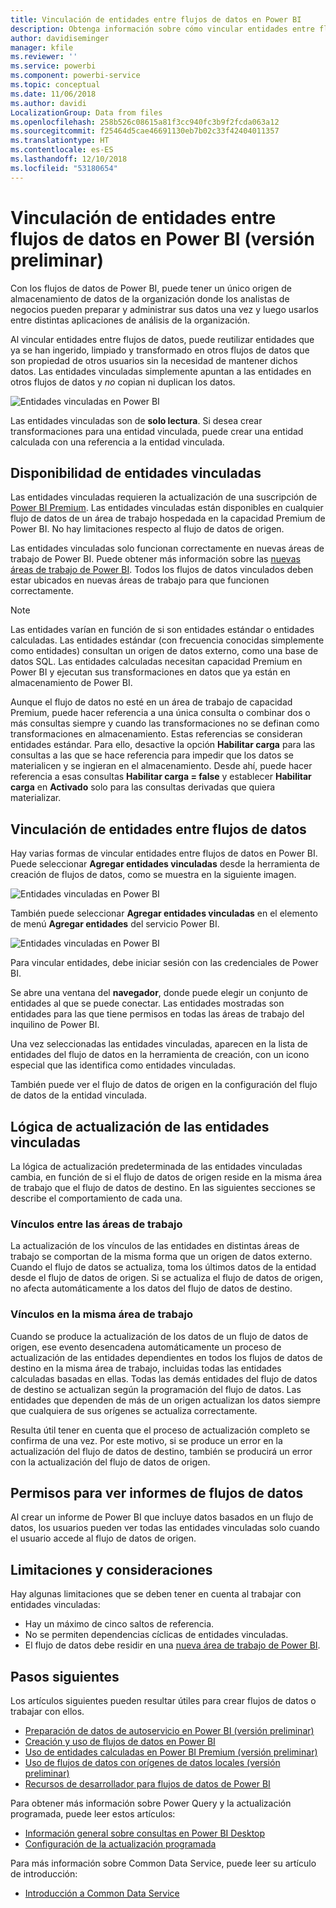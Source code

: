 ```yaml
---
title: Vinculación de entidades entre flujos de datos en Power BI
description: Obtenga información sobre cómo vincular entidades entre flujos de datos en Power BI.
author: davidiseminger
manager: kfile
ms.reviewer: ''
ms.service: powerbi
ms.component: powerbi-service
ms.topic: conceptual
ms.date: 11/06/2018
ms.author: davidi
LocalizationGroup: Data from files
ms.openlocfilehash: 258b526c08615a81f3cc940fc3b9f2fcda063a12
ms.sourcegitcommit: f25464d5cae46691130eb7b02c33f42404011357
ms.translationtype: HT
ms.contentlocale: es-ES
ms.lasthandoff: 12/10/2018
ms.locfileid: "53180654"
---
```

# <a name="link-entities-between-dataflows-in-power-bi-preview"></a>Vinculación de entidades entre flujos de datos en Power BI (versión preliminar)

Con los flujos de datos de Power BI, puede tener un único origen de almacenamiento de datos de la organización donde los analistas de negocios pueden preparar y administrar sus datos una vez y luego usarlos entre distintas aplicaciones de análisis de la organización. 

Al vincular entidades entre flujos de datos, puede reutilizar entidades que ya se han ingerido, limpiado y transformado en otros flujos de datos que son propiedad de otros usuarios sin la necesidad de mantener dichos datos. Las entidades vinculadas simplemente apuntan a las entidades en otros flujos de datos y *no* copian ni duplican los datos.

![Entidades vinculadas en Power BI](media/service-dataflows-linked-entities/linked-entities_00.png)

Las entidades vinculadas son de **solo lectura**. Si desea crear transformaciones para una entidad vinculada, puede crear una entidad calculada con una referencia a la entidad vinculada.

## <a name="linked-entity-availability"></a>Disponibilidad de entidades vinculadas

Las entidades vinculadas requieren la actualización de una suscripción de [Power BI Premium](service-premium.md). Las entidades vinculadas están disponibles en cualquier flujo de datos de un área de trabajo hospedada en la capacidad Premium de Power BI. No hay limitaciones respecto al flujo de datos de origen.

Las entidades vinculadas solo funcionan correctamente en nuevas áreas de trabajo de Power BI. Puede obtener más información sobre las [nuevas áreas de trabajo de Power BI](service-create-the-new-workspaces.md). Todos los flujos de datos vinculados deben estar ubicados en nuevas áreas de trabajo para que funcionen correctamente.

> [!NOTE]
> Las entidades varían en función de si son entidades estándar o entidades calculadas. Las entidades estándar (con frecuencia conocidas simplemente como entidades) consultan un origen de datos externo, como una base de datos SQL. Las entidades calculadas necesitan capacidad Premium en Power BI y ejecutan sus transformaciones en datos que ya están en almacenamiento de Power BI. 
>
>Aunque el flujo de datos no esté en un área de trabajo de capacidad Premium, puede hacer referencia a una única consulta o combinar dos o más consultas siempre y cuando las transformaciones no se definan como transformaciones en almacenamiento. Estas referencias se consideran entidades estándar. Para ello, desactive la opción **Habilitar carga** para las consultas a las que se hace referencia para impedir que los datos se materialicen y se ingieran en el almacenamiento. Desde ahí, puede hacer referencia a esas consultas **Habilitar carga = false** y establecer **Habilitar carga** en **Activado** solo para las consultas derivadas que quiera materializar.


## <a name="how-to-link-entities-between-dataflows"></a>Vinculación de entidades entre flujos de datos

Hay varias formas de vincular entidades entre flujos de datos en Power BI. Puede seleccionar **Agregar entidades vinculadas** desde la herramienta de creación de flujos de datos, como se muestra en la siguiente imagen. 

![Entidades vinculadas en Power BI](media/service-dataflows-linked-entities/linked-entities_00.png)

También puede seleccionar **Agregar entidades vinculadas** en el elemento de menú **Agregar entidades** del servicio Power BI.

![Entidades vinculadas en Power BI](media/service-dataflows-linked-entities/linked-entities_01.png)

Para vincular entidades, debe iniciar sesión con las credenciales de Power BI.

Se abre una ventana del **navegador**, donde puede elegir un conjunto de entidades al que se puede conectar. Las entidades mostradas son entidades para las que tiene permisos en todas las áreas de trabajo del inquilino de Power BI. 

Una vez seleccionadas las entidades vinculadas, aparecen en la lista de entidades del flujo de datos en la herramienta de creación, con un icono especial que las identifica como entidades vinculadas.

También puede ver el flujo de datos de origen en la configuración del flujo de datos de la entidad vinculada.

## <a name="refresh-logic-of-linked-entities"></a>Lógica de actualización de las entidades vinculadas
La lógica de actualización predeterminada de las entidades vinculadas cambia, en función de si el flujo de datos de origen reside en la misma área de trabajo que el flujo de datos de destino. En las siguientes secciones se describe el comportamiento de cada una.

### <a name="links-between-workspaces"></a>Vínculos entre las áreas de trabajo

La actualización de los vínculos de las entidades en distintas áreas de trabajo se comportan de la misma forma que un origen de datos externo. Cuando el flujo de datos se actualiza, toma los últimos datos de la entidad desde el flujo de datos de origen. Si se actualiza el flujo de datos de origen, no afecta automáticamente a los datos del flujo de datos de destino.

### <a name="links-in-the-same-workspace"></a>Vínculos en la misma área de trabajo

Cuando se produce la actualización de los datos de un flujo de datos de origen, ese evento desencadena automáticamente un proceso de actualización de las entidades dependientes en todos los flujos de datos de destino en la misma área de trabajo, incluidas todas las entidades calculadas basadas en ellas. Todas las demás entidades del flujo de datos de destino se actualizan según la programación del flujo de datos. Las entidades que dependen de más de un origen actualizan los datos siempre que cualquiera de sus orígenes se actualiza correctamente.

Resulta útil tener en cuenta que el proceso de actualización completo se confirma de una vez. Por este motivo, si se produce un error en la actualización del flujo de datos de destino, también se producirá un error con la actualización del flujo de datos de origen.

## <a name="permissions-when-viewing-reports-from-dataflows"></a>Permisos para ver informes de flujos de datos

Al crear un informe de Power BI que incluye datos basados en un flujo de datos, los usuarios pueden ver todas las entidades vinculadas solo cuando el usuario accede al flujo de datos de origen.

## <a name="limitations-and-considerations"></a>Limitaciones y consideraciones

Hay algunas limitaciones que se deben tener en cuenta al trabajar con entidades vinculadas:

* Hay un máximo de cinco saltos de referencia.
* No se permiten dependencias cíclicas de entidades vinculadas.
* El flujo de datos debe residir en una [nueva área de trabajo de Power BI](service-create-the-new-workspaces.md).


## <a name="next-steps"></a>Pasos siguientes

Los artículos siguientes pueden resultar útiles para crear flujos de datos o trabajar con ellos. 

* [Preparación de datos de autoservicio en Power BI (versión preliminar)](service-dataflows-overview.md)
* [Creación y uso de flujos de datos en Power BI](service-dataflows-create-use.md)
* [Uso de entidades calculadas en Power BI Premium (versión preliminar)](service-dataflows-computed-entities-premium.md)
* [Uso de flujos de datos con orígenes de datos locales (versión preliminar)](service-dataflows-on-premises-gateways.md)
* [Recursos de desarrollador para flujos de datos de Power BI](service-dataflows-developer-resources.md)

Para obtener más información sobre Power Query y la actualización programada, puede leer estos artículos:
* [Información general sobre consultas en Power BI Desktop](desktop-query-overview.md)
* [Configuración de la actualización programada](refresh-scheduled-refresh.md)

Para más información sobre Common Data Service, puede leer su artículo de introducción:
* [Introducción a Common Data Service](https://docs.microsoft.com/powerapps/common-data-model/overview)

